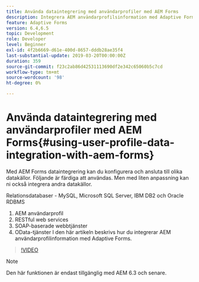 ```yaml
---
title: Använda dataintegrering med användarprofiler med AEM Forms
description: Integrera AEM användarprofilsinformation med Adaptive Forms
feature: Adaptive Forms
version: 6.4,6.5
topic: Development
role: Developer
level: Beginner
exl-id: 4f2b6669-d61e-400d-8657-dddb28ae35f4
last-substantial-update: 2019-03-20T00:00:00Z
duration: 359
source-git-commit: f23c2ab86d42531113690df2e342c65060b5c7cd
workflow-type: tm+mt
source-wordcount: '98'
ht-degree: 0%

---
```


# Använda dataintegrering med användarprofiler med AEM Forms{#using-user-profile-data-integration-with-aem-forms}

Med AEM Forms dataintegrering kan du konfigurera och ansluta till olika datakällor. Följande är färdiga att användas. Men med liten anpassning kan ni också integrera andra datakällor.

Relationsdatabaser - MySQL, Microsoft SQL Server, IBM DB2 och Oracle RDBMS

1. AEM användarprofil
1. RESTful web services
1. SOAP-baserade webbtjänster
1. OData-tjänster I den här artikeln beskrivs hur du integrerar AEM användarprofilinformation med Adaptive Forms.

>[!VIDEO](https://video.tv.adobe.com/v/17432?quality=12&learn=on)

>[!NOTE]
>
>Den här funktionen är endast tillgänglig med AEM 6.3 och senare.
